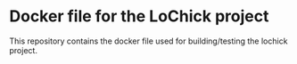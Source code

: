 # Docker file for the LoChick project

This repository contains the docker file used for building/testing the
lochick project.
